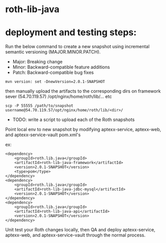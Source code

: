 # roth-lib-java

# deployment and testing steps:

Run the below command to create a new snapshot using incremental semantic versioning (MAJOR.MINOR.PATCH).
- Major: Breaking change
- Minor: Backward-compatible feature additions
- Patch: Backward-compatible bug fixes

`mvn version: set -DnewVersion=2.0.1-SNAPSHOT`
 

then manually upload the artifacts to the corresponding dirs on framework sever (54.70.119.57) /opt/nginx/home/roth/lib/... etc 

`scp -P 55555 /path/to/snapshot username@54.70.119.57/opt/nginx/home/roth/lib/<dir>/`

- TODO: write a script to upload each of the Roth snapshots

Point local env to new snapshot by modifying aptexx-service, aptexx-web, and aptexx-service-vault 
pom.xml's 

ex:
```
<dependency>
    <groupId>roth.lib.java</groupId>
    <artifactId>roth-lib-java-framework</artifactId>
    <version>2.0.1-SNAPSHOT</version>
    <type>pom</type>
</dependency>
<dependency>
    <groupId>roth.lib.java</groupId>
    <artifactId>roth-lib-java-jdbc-mysql</artifactId>
    <version>2.0.1-SNAPSHOT</version>
</dependency>
<dependency>
    <groupId>roth.lib.java</groupId>
    <artifactId>roth-lib-java-api</artifactId>
    <version>2.0.1-SNAPSHOT</version>
</dependency>
```

Unit test your Roth changes locally, then QA and deploy aptexx-service, aptexx-web, and aptexx-service-vault 
through the normal process.
